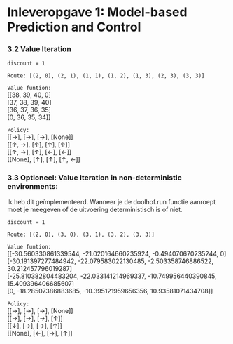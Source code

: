 # Inleveropgave 1: Model-based Prediction and Control

### 3.2 Value Iteration
`discount = 1`

`Route: [(2, 0), (2, 1), (1, 1), (1, 2), (1, 3), (2, 3), (3, 3)]`

`Value funtion:` <br>
[[38, 39, 40, 0] <br>
[37, 38, 39, 40]<br>
[36, 37, 36, 35]<br>
[0, 36, 35, 34]]<br>

`Policy:`<br>
[[→], [→], [→], [None]]<br>
[[↑, →], [↑], [↑], [↑]]<br>
[[↑, →], [↑], [←], [←]]<br>
[[None], [↑], [↑], [↑, ←]]<br>


### 3.3 Optioneel: Value Iteration in non-deterministic environments:
Ik heb dit geïmplementeerd. Wanneer je de doolhof.run functie aanroept moet je meegeven of de uitvoering deterministisch is of niet.<br>

`discount = 1`

`Route: [(2, 0), (3, 0), (3, 1), (3, 2), (3, 3)]`

`Value funtion:`<br>
[[-30.560330861339544, -21.020164660235924, -0.494070670235244, 0]<br>
[-30.191397277484942, -22.079583022130485, -2.503358746886522, 30.212457796019287]<br>
[-25.810382804483204, -22.033141214969337, -10.749956440390845, 15.409396406685607]<br>
[0, -18.28507386883685, -10.395121959656356, 10.93581071434708]]<br>

`Policy:`<br>
[[→], [→], [→], [None]]<br>
[[→], [→], [→], [↑]]<br>
[[↓], [→], [→], [↑]]<br>
[[None], [←], [→], [↑]]<br>
